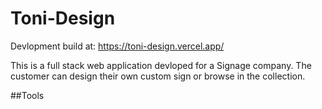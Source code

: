 # Toni-Design

Devlopment build at: https://toni-design.vercel.app/

This is a full stack web application devloped for a Signage company. The customer can design their own custom sign or browse in the collection.

##Tools


